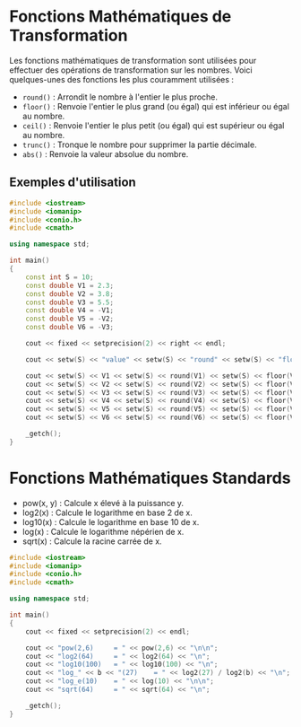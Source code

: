 # Fonctions Mathématiques de Transformation

Les fonctions mathématiques de transformation sont utilisées pour effectuer des opérations de transformation sur les nombres. Voici quelques-unes des fonctions les plus couramment utilisées :

- `round()` : Arrondit le nombre à l'entier le plus proche.
- `floor()` : Renvoie l'entier le plus grand (ou égal) qui est inférieur ou égal au nombre.
- `ceil()` : Renvoie l'entier le plus petit (ou égal) qui est supérieur ou égal au nombre.
- `trunc()` : Tronque le nombre pour supprimer la partie décimale.
- `abs()` : Renvoie la valeur absolue du nombre.

## Exemples d'utilisation

```cpp
#include <iostream>
#include <iomanip>
#include <conio.h>
#include <cmath>		

using namespace std;

int main()
{
    const int S = 10;
    const double V1 = 2.3;
    const double V2 = 3.8;
    const double V3 = 5.5;
    const double V4 = -V1;
    const double V5 = -V2;
    const double V6 = -V3;

    cout << fixed << setprecision(2) << right << endl;

    cout << setw(S) << "value" << setw(S) << "round" << setw(S) << "floor" << setw(S) << "ceil" << setw(S) << "trunc" << setw(S) << "abs" << "\n\n";

    cout << setw(S) << V1 << setw(S) << round(V1) << setw(S) << floor(V1) << setw(S) << ceil(V1) << setw(S) << trunc(V1) << setw(S) << abs(V1) << "\n";
    cout << setw(S) << V2 << setw(S) << round(V2) << setw(S) << floor(V2) << setw(S) << ceil(V2) << setw(S) << trunc(V2) << setw(S) << abs(V2) << "\n";
    cout << setw(S) << V3 << setw(S) << round(V3) << setw(S) << floor(V3) << setw(S) << ceil(V3) << setw(S) << trunc(V3) << setw(S) << abs(V3) << "\n";
    cout << setw(S) << V4 << setw(S) << round(V4) << setw(S) << floor(V4) << setw(S) << ceil(V4) << setw(S) << trunc(V4) << setw(S) << abs(V4) << "\n";
    cout << setw(S) << V5 << setw(S) << round(V5) << setw(S) << floor(V5) << setw(S) << ceil(V5) << setw(S) << trunc(V5) << setw(S) << abs(V5) << "\n";
    cout << setw(S) << V6 << setw(S) << round(V6) << setw(S) << floor(V6) << setw(S) << ceil(V6) << setw(S) << trunc(V6) << setw(S) << abs(V6) << "\n";

    _getch();
}
```
# Fonctions Mathématiques Standards

- pow(x, y) : Calcule x élevé à la puissance y.
- log2(x) : Calcule le logarithme en base 2 de x.
- log10(x) : Calcule le logarithme en base 10 de x.
- log(x) : Calcule le logarithme népérien de x.
- sqrt(x) : Calcule la racine carrée de x.

```cpp
#include <iostream>
#include <iomanip>
#include <conio.h>
#include <cmath>		

using namespace std;

int main()
{
    cout << fixed << setprecision(2) << endl;

    cout << "pow(2,6)     = " << pow(2,6) << "\n\n";					
    cout << "log2(64)     = " << log2(64) << "\n";						
    cout << "log10(100)   = " << log10(100) << "\n";					
    cout << "log_" << b << "(27)    = " << log2(27) / log2(b) << "\n";	
    cout << "log_e(10)    = " << log(10) << "\n\n";					
    cout << "sqrt(64)     = " << sqrt(64) << "\n";						

    _getch();
}
```